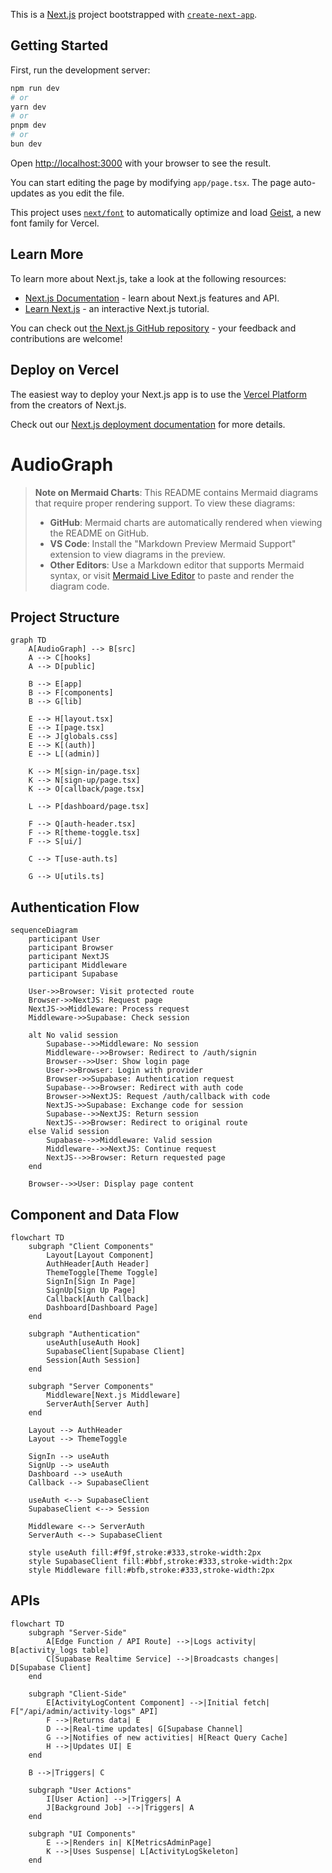 This is a [Next.js](https://nextjs.org) project bootstrapped with [`create-next-app`](https://nextjs.org/docs/app/api-reference/cli/create-next-app).

## Getting Started

First, run the development server:

```bash
npm run dev
# or
yarn dev
# or
pnpm dev
# or
bun dev
```

Open [http://localhost:3000](http://localhost:3000) with your browser to see the result.

You can start editing the page by modifying `app/page.tsx`. The page auto-updates as you edit the file.

This project uses [`next/font`](https://nextjs.org/docs/app/building-your-application/optimizing/fonts) to automatically optimize and load [Geist](https://vercel.com/font), a new font family for Vercel.

## Learn More

To learn more about Next.js, take a look at the following resources:

- [Next.js Documentation](https://nextjs.org/docs) - learn about Next.js features and API.
- [Learn Next.js](https://nextjs.org/learn) - an interactive Next.js tutorial.

You can check out [the Next.js GitHub repository](https://github.com/vercel/next.js) - your feedback and contributions are welcome!

## Deploy on Vercel

The easiest way to deploy your Next.js app is to use the [Vercel Platform](https://vercel.com/new?utm_medium=default-template&filter=next.js&utm_source=create-next-app&utm_campaign=create-next-app-readme) from the creators of Next.js.

Check out our [Next.js deployment documentation](https://nextjs.org/docs/app/building-your-application/deploying) for more details.
# AudioGraph

> **Note on Mermaid Charts**: This README contains Mermaid diagrams that require proper rendering support. To view these diagrams:
> 
> - **GitHub**: Mermaid charts are automatically rendered when viewing the README on GitHub.
> - **VS Code**: Install the "Markdown Preview Mermaid Support" extension to view diagrams in the preview.
> - **Other Editors**: Use a Markdown editor that supports Mermaid syntax, or visit [Mermaid Live Editor](https://mermaid.live) to paste and render the diagram code.

## Project Structure

```mermaid
graph TD
    A[AudioGraph] --> B[src]
    A --> C[hooks]
    A --> D[public]
    
    B --> E[app]
    B --> F[components]
    B --> G[lib]
    
    E --> H[layout.tsx]
    E --> I[page.tsx]
    E --> J[globals.css]
    E --> K[(auth)]
    E --> L[(admin)]
    
    K --> M[sign-in/page.tsx]
    K --> N[sign-up/page.tsx]
    K --> O[callback/page.tsx]
    
    L --> P[dashboard/page.tsx]
    
    F --> Q[auth-header.tsx]
    F --> R[theme-toggle.tsx]
    F --> S[ui/]
    
    C --> T[use-auth.ts]
    
    G --> U[utils.ts]
```

## Authentication Flow

```mermaid
sequenceDiagram
    participant User
    participant Browser
    participant NextJS
    participant Middleware
    participant Supabase
    
    User->>Browser: Visit protected route
    Browser->>NextJS: Request page
    NextJS->>Middleware: Process request
    Middleware->>Supabase: Check session
    
    alt No valid session
        Supabase-->>Middleware: No session
        Middleware-->>Browser: Redirect to /auth/signin
        Browser-->>User: Show login page
        User->>Browser: Login with provider
        Browser->>Supabase: Authentication request
        Supabase-->>Browser: Redirect with auth code
        Browser->>NextJS: Request /auth/callback with code
        NextJS->>Supabase: Exchange code for session
        Supabase-->>NextJS: Return session
        NextJS-->>Browser: Redirect to original route
    else Valid session
        Supabase-->>Middleware: Valid session
        Middleware-->>NextJS: Continue request
        NextJS-->>Browser: Return requested page
    end
    
    Browser-->>User: Display page content
```

## Component and Data Flow

```mermaid
flowchart TD
    subgraph "Client Components"
        Layout[Layout Component]
        AuthHeader[Auth Header]
        ThemeToggle[Theme Toggle]
        SignIn[Sign In Page]
        SignUp[Sign Up Page]
        Callback[Auth Callback]
        Dashboard[Dashboard Page]
    end
    
    subgraph "Authentication"
        useAuth[useAuth Hook]
        SupabaseClient[Supabase Client]
        Session[Auth Session]
    end
    
    subgraph "Server Components"
        Middleware[Next.js Middleware]
        ServerAuth[Server Auth]
    end
    
    Layout --> AuthHeader
    Layout --> ThemeToggle
    
    SignIn --> useAuth
    SignUp --> useAuth
    Dashboard --> useAuth
    Callback --> SupabaseClient
    
    useAuth <--> SupabaseClient
    SupabaseClient <--> Session
    
    Middleware <--> ServerAuth
    ServerAuth <--> SupabaseClient
    
    style useAuth fill:#f9f,stroke:#333,stroke-width:2px
    style SupabaseClient fill:#bbf,stroke:#333,stroke-width:2px
    style Middleware fill:#bfb,stroke:#333,stroke-width:2px
```

## APIs

```mermaid
flowchart TD
    subgraph "Server-Side"
        A[Edge Function / API Route] -->|Logs activity| B[activity_logs table]
        C[Supabase Realtime Service] -->|Broadcasts changes| D[Supabase Client]
    end

    subgraph "Client-Side"
        E[ActivityLogContent Component] -->|Initial fetch| F["/api/admin/activity-logs" API]
        F -->|Returns data| E
        D -->|Real-time updates| G[Supabase Channel]
        G -->|Notifies of new activities| H[React Query Cache]
        H -->|Updates UI| E
    end

    B -->|Triggers| C
    
    subgraph "User Actions"
        I[User Action] -->|Triggers| A
        J[Background Job] -->|Triggers| A
    end

    subgraph "UI Components"
        E -->|Renders in| K[MetricsAdminPage]
        K -->|Uses Suspense| L[ActivityLogSkeleton]
    end
```
